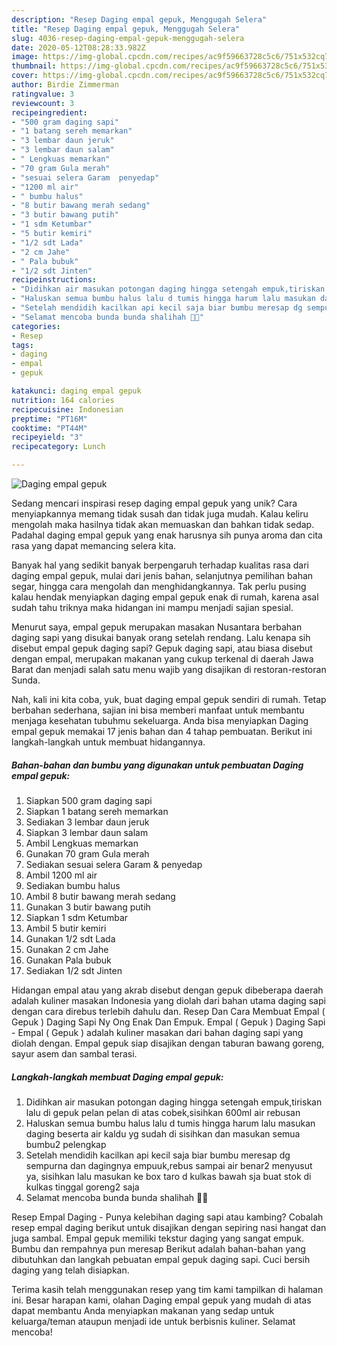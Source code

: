 ```yaml
---
description: "Resep Daging empal gepuk, Menggugah Selera"
title: "Resep Daging empal gepuk, Menggugah Selera"
slug: 4036-resep-daging-empal-gepuk-menggugah-selera
date: 2020-05-12T08:28:33.982Z
image: https://img-global.cpcdn.com/recipes/ac9f59663728c5c6/751x532cq70/daging-empal-gepuk-foto-resep-utama.jpg
thumbnail: https://img-global.cpcdn.com/recipes/ac9f59663728c5c6/751x532cq70/daging-empal-gepuk-foto-resep-utama.jpg
cover: https://img-global.cpcdn.com/recipes/ac9f59663728c5c6/751x532cq70/daging-empal-gepuk-foto-resep-utama.jpg
author: Birdie Zimmerman
ratingvalue: 3
reviewcount: 3
recipeingredient:
- "500 gram daging sapi"
- "1 batang sereh memarkan"
- "3 lembar daun jeruk"
- "3 lembar daun salam"
- " Lengkuas memarkan"
- "70 gram Gula merah"
- "sesuai selera Garam  penyedap"
- "1200 ml air"
- " bumbu halus"
- "8 butir bawang merah sedang"
- "3 butir bawang putih"
- "1 sdm Ketumbar"
- "5 butir kemiri"
- "1/2 sdt Lada"
- "2 cm Jahe"
- " Pala bubuk"
- "1/2 sdt Jinten"
recipeinstructions:
- "Didihkan air masukan potongan daging hingga setengah empuk,tiriskan lalu di gepuk pelan pelan di atas cobek,sisihkan 600ml air rebusan"
- "Haluskan semua bumbu halus lalu d tumis hingga harum lalu masukan daging beserta air kaldu yg sudah di sisihkan dan masukan semua bumbu2 pelengkap"
- "Setelah mendidih kacilkan api kecil saja biar bumbu meresap dg sempurna dan dagingnya empuuk,rebus sampai air benar2 menyusut ya, sisihkan lalu masukan ke box taro d kulkas bawah sja buat stok di kulkas tinggal goreng2 saja"
- "Selamat mencoba bunda bunda shalihah 🥰🥰"
categories:
- Resep
tags:
- daging
- empal
- gepuk

katakunci: daging empal gepuk 
nutrition: 164 calories
recipecuisine: Indonesian
preptime: "PT16M"
cooktime: "PT44M"
recipeyield: "3"
recipecategory: Lunch

---
```



![Daging empal gepuk](https://img-global.cpcdn.com/recipes/ac9f59663728c5c6/751x532cq70/daging-empal-gepuk-foto-resep-utama.jpg)

Sedang mencari inspirasi resep daging empal gepuk yang unik? Cara menyiapkannya memang tidak susah dan tidak juga mudah. Kalau keliru mengolah maka hasilnya tidak akan memuaskan dan bahkan tidak sedap. Padahal daging empal gepuk yang enak harusnya sih punya aroma dan cita rasa yang dapat memancing selera kita.

Banyak hal yang sedikit banyak berpengaruh terhadap kualitas rasa dari daging empal gepuk, mulai dari jenis bahan, selanjutnya pemilihan bahan segar, hingga cara mengolah dan menghidangkannya. Tak perlu pusing kalau hendak menyiapkan daging empal gepuk enak di rumah, karena asal sudah tahu triknya maka hidangan ini mampu menjadi sajian spesial.

Menurut saya, empal gepuk merupakan masakan Nusantara berbahan daging sapi yang disukai banyak orang setelah rendang. Lalu kenapa sih disebut empal gepuk daging sapi? Gepuk daging sapi, atau biasa disebut dengan empal, merupakan makanan yang cukup terkenal di daerah Jawa Barat dan menjadi salah satu menu wajib yang disajikan di restoran-restoran Sunda.


Nah, kali ini kita coba, yuk, buat daging empal gepuk sendiri di rumah. Tetap berbahan sederhana, sajian ini bisa memberi manfaat untuk membantu menjaga kesehatan tubuhmu sekeluarga. Anda bisa menyiapkan Daging empal gepuk memakai 17 jenis bahan dan 4 tahap pembuatan. Berikut ini langkah-langkah untuk membuat hidangannya.

<!--inarticleads1-->

##### Bahan-bahan dan bumbu yang digunakan untuk pembuatan Daging empal gepuk:

1. Siapkan 500 gram daging sapi
1. Siapkan 1 batang sereh memarkan
1. Sediakan 3 lembar daun jeruk
1. Siapkan 3 lembar daun salam
1. Ambil  Lengkuas memarkan
1. Gunakan 70 gram Gula merah
1. Sediakan sesuai selera Garam &amp; penyedap
1. Ambil 1200 ml air
1. Sediakan  bumbu halus
1. Ambil 8 butir bawang merah sedang
1. Gunakan 3 butir bawang putih
1. Siapkan 1 sdm Ketumbar
1. Ambil 5 butir kemiri
1. Gunakan 1/2 sdt Lada
1. Gunakan 2 cm Jahe
1. Gunakan  Pala bubuk
1. Sediakan 1/2 sdt Jinten


Hidangan empal atau yang akrab disebut dengan gepuk dibeberapa daerah adalah kuliner masakan Indonesia yang diolah dari bahan utama daging sapi dengan cara direbus terlebih dahulu dan. Resep Dan Cara Membuat Empal ( Gepuk ) Daging Sapi Ny Ong Enak Dan Empuk. Empal ( Gepuk ) Daging Sapi - Empal ( Gepuk ) adalah kuliner masakan dari bahan daging sapi yang diolah dengan. Empal gepuk siap disajikan dengan taburan bawang goreng, sayur asem dan sambal terasi. 

<!--inarticleads2-->

##### Langkah-langkah membuat Daging empal gepuk:

1. Didihkan air masukan potongan daging hingga setengah empuk,tiriskan lalu di gepuk pelan pelan di atas cobek,sisihkan 600ml air rebusan
1. Haluskan semua bumbu halus lalu d tumis hingga harum lalu masukan daging beserta air kaldu yg sudah di sisihkan dan masukan semua bumbu2 pelengkap
1. Setelah mendidih kacilkan api kecil saja biar bumbu meresap dg sempurna dan dagingnya empuuk,rebus sampai air benar2 menyusut ya, sisihkan lalu masukan ke box taro d kulkas bawah sja buat stok di kulkas tinggal goreng2 saja
1. Selamat mencoba bunda bunda shalihah 🥰🥰


Resep Empal Daging - Punya kelebihan daging sapi atau kambing? Cobalah resep empal daging berikut untuk disajikan dengan sepiring nasi hangat dan juga sambal. Empal gepuk memiliki tekstur daging yang sangat empuk. Bumbu dan rempahnya pun meresap Berikut adalah bahan-bahan yang dibutuhkan dan langkah pebuatan empal gepuk daging sapi. Cuci bersih daging yang telah disiapkan. 

Terima kasih telah menggunakan resep yang tim kami tampilkan di halaman ini. Besar harapan kami, olahan Daging empal gepuk yang mudah di atas dapat membantu Anda menyiapkan makanan yang sedap untuk keluarga/teman ataupun menjadi ide untuk berbisnis kuliner. Selamat mencoba!
